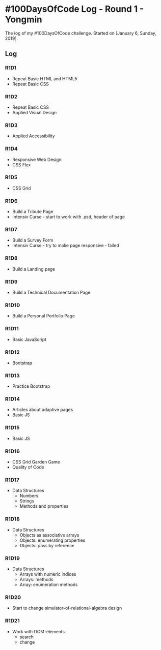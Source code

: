 # #100DaysOfCode Log - Round 1 - Yongmin

The log of my #100DaysOfCode challenge. Started on [January 6, Sunday, 2019].

## Log

### R1D1 
+ Repeat Basic HTML and HTML5
+ Repeat Basic CSS

### R1D2
+ Repeat Basic CSS
+ Applied Visual Design

### R1D3
+ Applied Accessibility

### R1D4
+ Responsive Web Design 
+ CSS Flex

### R1D5
+ CSS Grid

### R1D6
+ Build a Tribute Page
+ Intensiv Curse - start to work with .psd, header of page

### R1D7
+ Build a Survey Form
+ Intensiv Curse - try to make page responsive - failed

### R1D8
+ Build a Landing page

### R1D9
+ Build a Technical Documentation Page

### R1D10
+ Build a Personal Portfolio Page

### R1D11
+ Basic JavaScript

### R1D12
+ Bootstrap

### R1D13
+ Practice Bootstrap

### R1D14
+ Articles about adaptive pages
+ Basic JS

### R1D15
+ Basic JS

### R1D16
+ CSS Grid Garden Game
+ Quality of Code

### R1D17
+ Data Structures
  + Numbers
  + Strings
  + Methods and properties
  
### R1D18
+ Data Structures
  + Objects as associative arrays
  + Objects: enumerating properties
  + Objects: pass by reference

### R1D19
+ Data Structures
  + Arrays with numeric indices
  + Arrays: methods
  + Array: enumeration methods

### R1D20
+ Start to change simulator-of-relational-algebra design

### R1D21
+ Work with DOM-elements
	+ search
	+ change


